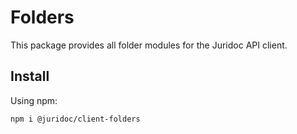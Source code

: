 # Folders

This package provides all folder modules for the Juridoc API client.

## Install

Using npm:

```sh
npm i @juridoc/client-folders
```
